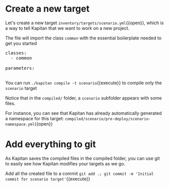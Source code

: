 # Create a new target
Let's create a new target `inventory/targets/scenario.yml`{{open}}, which is a way to tell Kapitan that we want to work on a new project.

The file will import the class `common` with the essential boilerplate needed to get you started
<pre class="file" data-filename="inventory/targets/scenario.yml" data-target="replace">
classes:
  - common

parameters:

</pre>

You can run `./kapitan compile -t scenario`{{execute}} to compile only the `scenario` target

Notice that in the `compiled/` folder, a `scenario` subfolder appears with some files. 

For instance, you can see that Kapitan has already automatically generated a namespace for this target: `compiled/scenario/pre-deploy/scenario-namespace.yml`{{open}}

# Add everything to git
As Kapitan saves the compiled files in the compiled folder, you can use git to easily see how Kapitan modifies your targets as we go.

Add all the created file to a commit 
`git add .; git commit -m 'Initial commit for scenario target'`{{execute}}